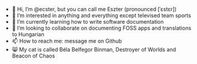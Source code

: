 - 👋 Hi, I’m @ecster, but you can call me Eszter (pronounced [ˈɛstɛr])
- 👀 I’m interested in anything and everything except televised team sports
- 🌱 I’m currently learning how to write software documentation
- 💞️ I’m looking to collaborate on documenting FOSS apps and translations to Hungarian
- 📫 How to reach me: message me on Github
- 😸 My cat is called Béla Belfegor Binman, Destroyer of Worlds and Beacon of Chaos

<!---
ecster/ecster is a ✨ special ✨ repository because its `README.md` (this file) appears on your GitHub profile.
You can click the Preview link to take a look at your changes.
--->
